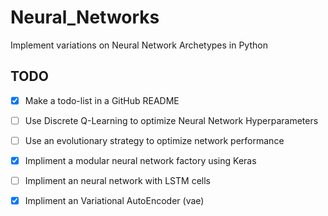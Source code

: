 # Neural_Networks
Implement variations on Neural Network Archetypes in Python

## TODO
- [x] Make a todo-list in a GitHub README
- [ ] Use Discrete Q-Learning to optimize Neural Network Hyperparameters
- [ ] Use an evolutionary strategy to optimize network performance
- [x] Impliment a modular neural network factory using Keras
- [ ] Impliment an neural network with LSTM cells
- [x] Impliment an Variational AutoEncoder (vae)

